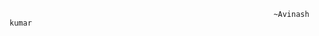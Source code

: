 

                      
                                        
                                                               ~Avinash kumar




















































